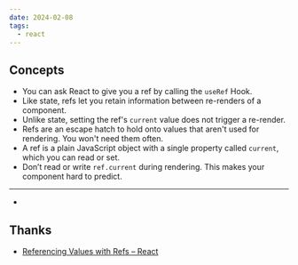 ```yaml
---
date: 2024-02-08
tags:
  - react
---
```


## Concepts

- You can ask React to give you a ref by calling the `useRef` Hook.
- Like state, refs let you retain information between re-renders of a
  component.
- Unlike state, setting the ref's `current` value does not trigger a re-render.
- Refs are an escape hatch to hold onto values that aren't used for rendering. You won't need them often.
- A ref is a plain JavaScript object with a single property called `current`, which you can read or set.
- Don’t read or write `ref.current` during rendering. This makes your component hard to predict.

---

-

## Thanks

- [Referencing Values with Refs – React](https://react.dev/learn/referencing-values-with-refs#best-practices-for-refs)
